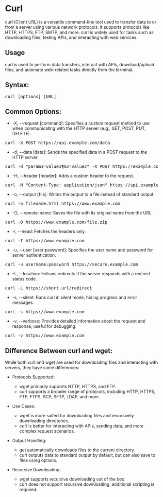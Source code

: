 # Curl

curl (Client URL) is a versatile command-line tool used to transfer data to or from a server using various network protocols. It supports protocols like HTTP, HTTPS, FTP, SMTP, and more. curl is widely used for tasks such as downloading files, testing APIs, and interacting with web services.

## Usage

curl is used to perform data transfers, interact with APIs, download/upload files, and automate web-related tasks directly from the terminal.

## Syntax:

<pre>
curl [options] [URL]
</pre>

## Common Options:

+ -X, --request [command]: Specifies a custom request method to use when communicating with the HTTP server (e.g., GET, POST, PUT, DELETE).

<pre>
curl -X POST https://api.example.com/data
</pre>

+ -d, --data [data]: Sends the specified data in a POST request to the HTTP server.

<pre>
curl -d "param1=value1&param2=value2" -X POST https://example.com/form
</pre>

+ -H, --header [header]: Adds a custom header to the request.

<pre>
curl -H "Content-Type: application/json" https://api.example.com/data
</pre>

+ -o, --output [file]: Writes the output to a file instead of standard output.

<pre>
curl -o filename.html https://www.example.com
</pre>

+ -O, --remote-name: Saves the file with its original name from the URL.

<pre>
curl -O https://www.example.com/file.zip
</pre>

+ -I, --head: Fetches the headers only.

<pre>
curl -I https://www.example.com
</pre>

+ -u, --user [user:password]: Specifies the user name and password for server authentication.

<pre>
curl -u username:password https://secure.example.com
</pre>

+ -L, --location: Follows redirects if the server responds with a redirect status code.

<pre>
curl -L https://short.url/redirect
</pre>

+ -s, --silent: Runs curl in silent mode, hiding progress and error messages.

<pre>
curl -s https://www.example.com
</pre>

+ -v, --verbose: Provides detailed information about the request and response, useful for debugging.

<pre>
curl -v https://www.example.com
</pre>


## Difference Between curl and wget:

While both curl and wget are used for downloading files and interacting with servers, they have some differences:

+ Protocols Supported:

    + wget primarily supports HTTP, HTTPS, and FTP.
    + curl supports a broader range of protocols, including HTTP, HTTPS, FTP, FTPS, SCP, SFTP, LDAP, and more.

+ Use Cases:

    + wget is more suited for downloading files and recursively downloading directories.
    + curl is better for interacting with APIs, sending data, and more complex request scenarios.

+ Output Handling:

    + get automatically downloads files to the current directory.
    + curl outputs data to standard output by default, but can also save to files using options.
+ Recursive Downloading:

    + wget supports recursive downloading out of the box.
    + curl does not support recursive downloading; additional scripting is required.

    